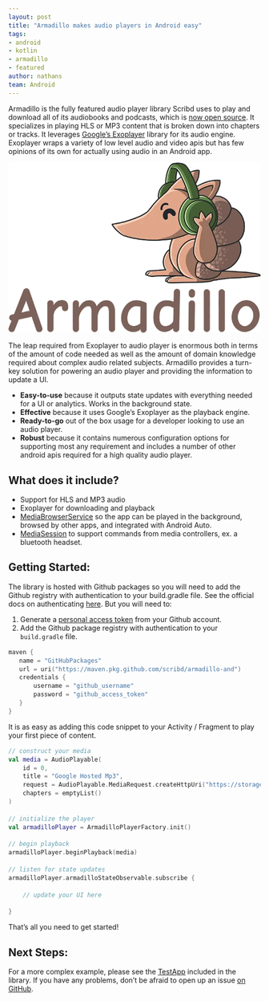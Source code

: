 ```yaml
---
layout: post
title: "Armadillo makes audio players in Android easy"
tags:
- android
- kotlin
- armadillo
- featured
author: nathans
team: Android
---
```


Armadillo is the fully featured audio player library Scribd uses to play and
download all of its audiobooks and podcasts, which is [now open
source](https://github.com/scribd/armadillo). It specializes in playing HLS
or MP3 content that is broken down into chapters or tracks. It leverages
[Google’s Exoplayer](https://github.com/google/ExoPlayer/) library for its audio engine. Exoplayer wraps a variety of
low level audio and video apis but has few opinions of its own for actually
using audio in an Android app.

![Armadillo Image](https://raw.githubusercontent.com/scribd/armadillo/main/armadillo.webp)

The leap required from Exoplayer to audio player
is enormous both in terms of the amount of code needed as well as the amount of
domain knowledge required about complex audio related subjects. Armadillo
provides a turn-key solution for powering an audio player and providing the
information to update a UI.

- **Easy-to-use** because it outputs state updates with everything needed for a UI or analytics. Works in the background state.
- **Effective** because it uses Google’s Exoplayer as the playback engine.
- **Ready-to-go** out of the box usage for a developer looking to use an audio player.
- **Robust** because it contains numerous configuration options for supporting most any requirement and includes a number of other android apis
required for a high quality audio player.

## What does it include?

- Support for HLS and MP3 audio
- Exoplayer for downloading and playback
- [MediaBrowserService](https://developer.android.com/reference/android/service/media/MediaBrowserService) so the app can be played in the background, browsed by other apps, and integrated with Android Auto.
- [MediaSession](https://developer.android.com/reference/android/media/session/MediaSession) to support commands from media controllers, ex. a bluetooth headset.

## Getting Started:

The library is hosted with Github packages so you will need to add the Github registry with authentication to your build.gradle file. See the official docs on authenticating [here](https://docs.github.com/en/packages/working-with-a-github-packages-registry/working-with-the-gradle-registry#authenticating-to-github-packages). But you will need to:

1. Generate a [personal access token](https://docs.github.com/en/github/authenticating-to-github/keeping-your-account-and-data-secure/creating-a-personal-access-token) from your Github account.
1. Add the Github package registry with authentication to your `build.gradle` file.

```kotlin
maven {
   name = "GitHubPackages"
   url = uri("https://maven.pkg.github.com/scribd/armadillo-and")
   credentials {
       username = "github_username"
       password = "github_access_token"
   }
}
```

It is as easy as adding this code snippet to your Activity / Fragment to play your first piece of content.

```kotlin
// construct your media
val media = AudioPlayable(
    id = 0,
    title = "Google Hosted Mp3",
    request = AudioPlayable.MediaRequest.createHttpUri("https://storage.googleapis.com/exoplayer-test-media-0/play.mp3"),
    chapters = emptyList()
)

// initialize the player
val armadilloPlayer = ArmadilloPlayerFactory.init()

// begin playback
armadilloPlayer.beginPlayback(media)

// listen for state updates
armadilloPlayer.armadilloStateObservable.subscribe {

    // update your UI here

}
```

That’s all you need to get started!

## Next Steps:

For a more complex example, please see the [TestApp](https://github.com/scribd/armadillo/tree/main/TestApp) included in the library. If
you have any problems, don’t be afraid to open up an issue [on
GitHub](https://github.com/scribd/armadillo).

